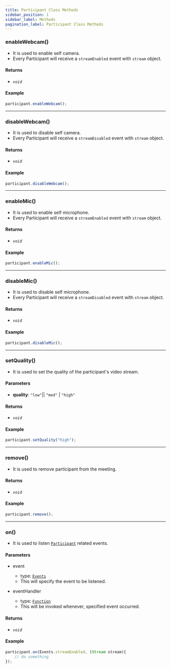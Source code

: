 ```yaml
---
title: Participant Class Methods
sidebar_position: 1
sidebar_label: Methods
pagination_label: Participant Class Methods
---
```


<div class="sdk-api-ref-only-h4">

### enableWebcam()

- It is used to enable self camera.
- Every Participant will receive a `streamEnabled` event with `stream` object.

#### Returns

- _`void`_

#### Example

```js
participant.enableWebcam();
```

---

### disableWebcam()

- It is used to disable self camera.
- Every Participant will receive a `streamDisabled` event with `stream` object.

#### Returns

- _`void`_

#### Example

```js
participant.disableWebcam();
```

---

### enableMic()

- It is used to enable self microphone.
- Every Participant will receive a `streamEnabled` event with `stream` object.

#### Returns

- _`void`_

#### Example

```js
participant.enableMic();
```

---

### disableMic()

- It is used to disable self microphone.
- Every Participant will receive a `streamDisabled` event with `stream` object.

#### Returns

- _`void`_

#### Example

```js
participant.disableMic();
```

---

### setQuality()

- It is used to set the quality of the participant's video stream.

#### Parameters

- **quality**: `"low"`|| `"med"` | `"high"`

#### Returns

- _`void`_

#### Example

```js
participant.setQuality("high");
```

---

### remove()

- It is used to remove participant from the meeting.

#### Returns

- _`void`_

#### Example

```js
participant.remove();
```

---

### on()

- It is used to listen [`Participant`](introduction) related events.

#### Parameters

- event

  - type: [`Events`](events)
  - This will specify the event to be listened.

- eventHandler
  - type: [`Function`](https://api.dart.dev/stable/2.15.1/dart-core/Function-class.html)
  - This will be invoked whenever, specified event occurred.

#### Returns

- _`void`_

#### Example

```js
participant.on(Events.streamEnabled, (Stream stream){
    // do something
});
```

</div>
